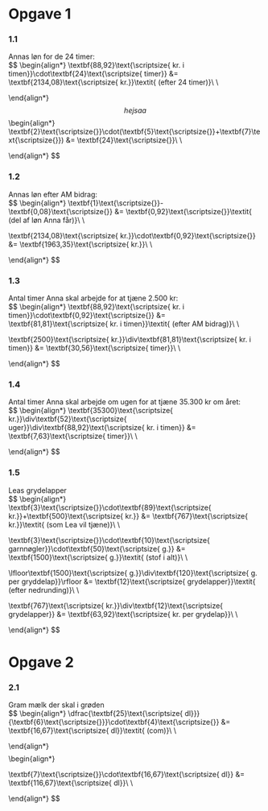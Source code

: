 <span style="font-size:0">
# name, school
</span>

# Opgave 1
### 1.1  
Annas løn for de 24 timer:  
$$
\begin{align*}
\textbf{88,92}\text{\scriptsize{ kr. i timen}}\cdot\textbf{24}\text{\scriptsize{ timer}} &= \textbf{2134,08}\text{\scriptsize{ kr.}}\textit{ (efter 24 timer)}\\ \\ 

\end{align*}
$$  
hejsaa  
$$
\begin{align*}
\textbf{2}\text{\scriptsize{}}\cdot(\textbf{5}\text{\scriptsize{}}+\textbf{7}\text{\scriptsize{}}) &= \textbf{24}\text{\scriptsize{}}\\ \\ 

\end{align*}
$$  
### 1.2  
Annas løn efter AM bidrag:  
$$
\begin{align*}
\textbf{1}\text{\scriptsize{}}-\textbf{0,08}\text{\scriptsize{}} &= \textbf{0,92}\text{\scriptsize{}}\textit{ (del af løn Anna får)}\\ \\ 

\textbf{2134,08}\text{\scriptsize{ kr.}}\cdot\textbf{0,92}\text{\scriptsize{}} &= \textbf{1963,35}\text{\scriptsize{ kr.}}\\ \\ 

\end{align*}
$$  
### 1.3  
Antal timer Anna skal arbejde for at tjæne 2.500 kr:  
$$
\begin{align*}
\textbf{88,92}\text{\scriptsize{ kr. i timen}}\cdot\textbf{0,92}\text{\scriptsize{}} &= \textbf{81,81}\text{\scriptsize{ kr. i timen}}\textit{ (efter AM bidrag)}\\ \\ 

\textbf{2500}\text{\scriptsize{ kr.}}\div\textbf{81,81}\text{\scriptsize{ kr. i timen}} &= \textbf{30,56}\text{\scriptsize{ timer}}\\ \\ 

\end{align*}
$$  
### 1.4  
Antal timer Anna skal arbejde om ugen for at tjæne 35.300 kr om året:  
$$
\begin{align*}
\textbf{35300}\text{\scriptsize{ kr.}}\div\textbf{52}\text{\scriptsize{ uger}}\div\textbf{88,92}\text{\scriptsize{ kr. i timen}} &= \textbf{7,63}\text{\scriptsize{ timer}}\\ \\ 

\end{align*}
$$  
### 1.5  
Leas grydelapper  
$$
\begin{align*}
\textbf{3}\text{\scriptsize{}}\cdot\textbf{89}\text{\scriptsize{ kr.}}+\textbf{500}\text{\scriptsize{ kr.}} &= \textbf{767}\text{\scriptsize{ kr.}}\textit{ (som Lea vil tjæne)}\\ \\ 

\textbf{3}\text{\scriptsize{}}\cdot\textbf{10}\text{\scriptsize{ garnnøgler}}\cdot\textbf{50}\text{\scriptsize{ g.}} &= \textbf{1500}\text{\scriptsize{ g.}}\textit{ (stof i alt)}\\ \\ 

\lfloor\textbf{1500}\text{\scriptsize{ g.}}\div\textbf{120}\text{\scriptsize{ g. per gryddelap}}\rfloor &= \textbf{12}\text{\scriptsize{ grydelapper}}\textit{ (efter nedrunding)}\\ \\ 

\textbf{767}\text{\scriptsize{ kr.}}\div\textbf{12}\text{\scriptsize{ grydelapper}} &= \textbf{63,92}\text{\scriptsize{ kr. per grydelap}}\\ \\ 

\end{align*}
$$  
  

# Opgave 2
### 2.1  
Gram mælk der skal i grøden  
$$
\begin{align*}
\dfrac{\textbf{25}\text{\scriptsize{ dl}}}{\textbf{6}\text{\scriptsize{}}}\cdot\textbf{4}\text{\scriptsize{}} &= \textbf{16,67}\text{\scriptsize{ dl}}\textit{ (com)}\\ \\ 

\end{align*}
$$  
$$
\begin{align*}

\textbf{7}\text{\scriptsize{}}\cdot\textbf{16,67}\text{\scriptsize{ dl}} &= \textbf{116,67}\text{\scriptsize{ dl}}\\ \\ 

\end{align*}
$$  

